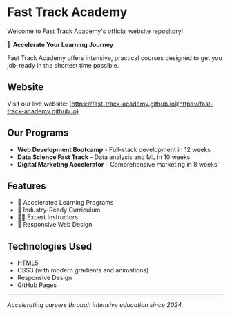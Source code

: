 # Fast Track Academy

Welcome to Fast Track Academy's official website repository!

🚀 **Accelerate Your Learning Journey**

Fast Track Academy offers intensive, practical courses designed to get you job-ready in the shortest time possible.

## Website

Visit our live website: [https://fast-track-academy.github.io](https://fast-track-academy.github.io)

## Our Programs

- **Web Development Bootcamp** - Full-stack development in 12 weeks
- **Data Science Fast Track** - Data analysis and ML in 10 weeks  
- **Digital Marketing Accelerator** - Comprehensive marketing in 8 weeks

## Features

- 🚀 Accelerated Learning Programs
- 💼 Industry-Ready Curriculum
- 👨‍💻 Expert Instructors
- 📱 Responsive Web Design

## Technologies Used

- HTML5
- CSS3 (with modern gradients and animations)
- Responsive Design
- GitHub Pages

---

*Accelerating careers through intensive education since 2024.*